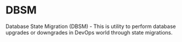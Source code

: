 # DBSM
Database State Migration (DBSM) - This is utility to perform database upgrades or downgrades in DevOps world through state migrations.
